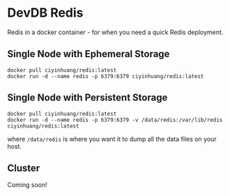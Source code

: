 # DevDB Redis

Redis in a docker container - for when you need a quick Redis deployment.

## Single Node with Ephemeral Storage

```
docker pull ciyinhuang/redis:latest
docker run -d --name redis -p 6379:6379 ciyinhuang/redis:latest
```

## Single Node with Persistent Storage

```
docker pull ciyinhuang/redis:latest
docker run -d --name redis -p 6379:6379 -v /data/redis:/var/lib/redis ciyinhuang/redis:latest
```

where `/data/redis` is where you want it to dump all the data files on your host.

## Cluster

Coming soon!
